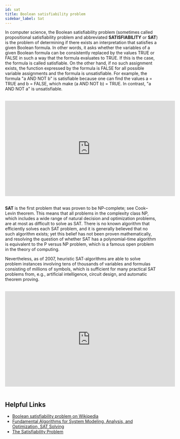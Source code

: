 ```yaml
---
id: sat
title: Boolean satisfiability problem
sidebar_label: Sat
---
```


In computer science, the Boolean satisfiability problem (sometimes called propositional satisfiability problem and abbreviated **SATISFIABILITY** or **SAT**) is the problem of determining if there exists an interpretation that satisfies a given Boolean formula. In other words, it asks whether the variables of a given Boolean formula can be consistently replaced by the values TRUE or FALSE in such a way that the formula evaluates to TRUE. If this is the case, the formula is called satisfiable. On the other hand, if no such assignment exists, the function expressed by the formula is FALSE for all possible variable assignments and the formula is unsatisfiable. For example, the formula "a AND NOT b" is satisfiable because one can find the values a = TRUE and b = FALSE, which make (a AND NOT b) = TRUE. In contrast, "a AND NOT a" is unsatisfiable.

<br>

<iframe width="560" height="315" src="https://www.youtube.com/embed/uAdVzz1hKYY" frameborder="0" allow="accelerometer; autoplay; encrypted-media; gyroscope; picture-in-picture" allowfullscreen></iframe>
<br>
<br>

**SAT** is the first problem that was proven to be NP-complete; see Cook–Levin theorem. This means that all problems in the complexity class NP, which includes a wide range of natural decision and optimization problems, are at most as difficult to solve as SAT. There is no known algorithm that efficiently solves each SAT problem, and it is generally believed that no such algorithm exists; yet this belief has not been proven mathematically, and resolving the question of whether SAT has a polynomial-time algorithm is equivalent to the P versus NP problem, which is a famous open problem in the theory of computing.

Nevertheless, as of 2007, heuristic SAT-algorithms are able to solve problem instances involving tens of thousands of variables and formulas consisting of millions of symbols, which is sufficient for many practical SAT problems from, e.g., artificial intelligence, circuit design, and automatic theorem proving.

<br>
<iframe width="560" height="315" src="https://www.youtube.com/embed/sBTTRwpJWi0" frameborder="0" allow="accelerometer; autoplay; encrypted-media; gyroscope; picture-in-picture" allowfullscreen></iframe>
<br>
<br>

## Helpful Links

- [Boolean satisfiability problem on Wikipedia](https://en.wikipedia.org/wiki/Boolean_satisfiability_problem)
- [Fundamental Algorithms for System Modeling, Analysis, and Optimization, SAT Solving](https://ptolemy.berkeley.edu/projects/embedded/eecsx44/fall2011/lectures/SATSolving.pdf)
- [The Satisfiability Problem](http://infolab.stanford.edu/~ullman/ialc/spr10/slides/pnp2.pdf)